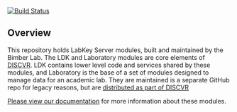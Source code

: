 [![Build Status](https://api.travis-ci.com/BimberLab/DiscvrLabKeyModules.svg)](https://travis-ci.com/BimberLab/DiscvrLabKeyModules)

## Overview

This repository holds LabKey Server modules, built and maintained by the Bimber Lab.  The LDK and Laboratory modules are core elements of [DISCVR](https://github.com/bimberlab/DiscvrLabKeyModules).  LDK contains lower level code and services shared by these modules, and Laboratory is the base of a set of modules designed to manage data for an academic lab.  They are maintained is a separate GitHub repo for legacy reasons, but are [distributed as part of DISCVR](https://github.com/BimberLab/DiscvrLabKeyModules/releases)

[Please view our documentation](https://bimberlab.github.io/DiscvrLabKeyModules/) for more information about these modules.  

